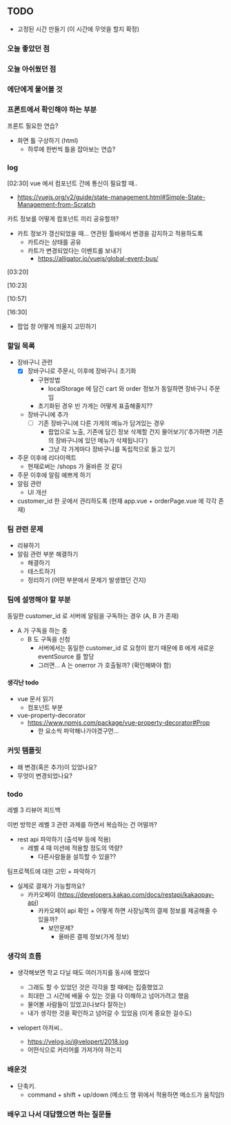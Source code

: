 ## TODO
- 고정된 시간 만들기 (이 시간에 무엇을 할지 확정)


    
### 오늘 좋았던 점


### 오늘 아쉬웠던 점


### 에단에게 물어볼 것


### 프론트에서 확인해야 하는 부분

프론트 필요한 연습?
- 화면 틀 구상하기 (html)
    - 하루에 한번씩 틀을 잡아보는 연습?

### log
[02:30] 
vue 에서 컴포넌트 간에 통신이 필요할 때..
- https://vuejs.org/v2/guide/state-management.html#Simple-State-Management-from-Scratch

카트 정보를 어떻게 컴포넌트 끼리 공유할까?
- 카트 정보가 갱신되었을 때... 연관된 툴바에서 변경을 감지하고 적용하도록
    - 카트라는 상태를 공유
    - 카트가 변경되었다는 이벤트롤 보내기
        - https://alligator.io/vuejs/global-event-bus/

[03:20] 

[10:23]

[10:57]

[16:30]
- 팝업 창 어떻게 띄울지 고민하기


### 할일 목록
- 장바구니 관련
    - [x] 장바구니로 주문시, 이후에 장바구니 초기화
        - 구현방법
            - localStorage 에 담긴 cart 와 order 정보가 동일하면 장바구니 주문임
        - 초기화된 경우 빈 가게는 어떻게 표출해줄지??
    - 장바구니에 추가
        - [ ] 기존 장바구니에 다른 가게의 메뉴가 담겨있는 경우
            - 팝업으로 노출, 기존에 담긴 정보 삭제할 건지 물어보기('추가하면 기존의 장바구니에 있던 메뉴가 삭제됩니다')
            - 그냥 각 가게마다 장바구니를 독립적으로 들고 있기
- 주문 이후에 리다이렉트
    - 현재로써는 /shops 가 올바른 것 같다
- 주문 이후에 알림 예쁘게 하기
- 알림 관련
    - UI 개선
- customer_id 한 곳에서 관리하도록 (현재 app.vue + orderPage.vue 에 각각 존재)

### 팀 관련 문제
- 리뷰하기
- 알림 관련 부분 해결하기
    - 해결하기
    - 테스트하기
    - 정리하기 (어떤 부분에서 문제가 발생했던 건지)


### 팀에 설명해야 할 부분
 동일한 customer_id 로 서버에 알림을 구독하는 경우 (A, B 가 존재)
 - A 가 구독을 하는 중
    - B 도 구독을 신청
        - 서버에서는 동일한 customer_id 로 요청이 왔기 때문에 B 에게 새로운 eventSource 를 할당
        - 그러면... A 는 onerror 가 호출될까? (확인해봐야 함)

#### 생각난 todo
- vue 문서 읽기
    - 컴포넌트 부분
- vue-property-decorator
    - https://www.npmjs.com/package/vue-property-decorator#Prop
        - 한 요소씩 파악해나가야겠구먼...



### 커밋 템플릿
- 왜 변경(혹은 추가)이 있었나요?
- 무엇이 변경되었나요?


### todo
레벨 3 리뷰어 피드백

이번 방학은 레벨 3 관련 과제를 하면서 복습하는 건 어떨까?
- rest api 파악하기 (출석부 등에 적용)
    - 레벨 4 때 미션에 적용할 정도의 역량?
        - 다른사람들을 설득할 수 있을??

팀프로젝트에 대한 고민 + 파악하기
- 실제로 결재가 가능할까요?
    - 카카오페이 (https://developers.kakao.com/docs/restapi/kakaopay-api)
        - 카카오페이 api 확인 + 어떻게 하면 사장님쪽의 결제 정보를 제공해줄 수 있을까?
            - 보안문제?
                - 올바른 결제 정보(가게 정보)

### 생각의 흐름
- 생각해보면 학교 다닐 때도 여러가지를 동시에 했었다
    - 그래도 할 수 있었던 것은 각각을 할 때에는 집중했었고
    - 최대한 그 시간에 배울 수 있는 것을 다 이해하고 넘어가려고 했음
    - 물어볼 사람들이 있었고(나보다 잘하는)
    - 내가 생각한 것을 확인하고 넘어갈 수 있었음 (이게 중요한 걸수도)


- velopert 아저씨..
    - https://velog.io/@velopert/2018.log
    - 어떤식으로 커리어를 가져가야 하는지


### 배운것
- 단축키.
    - command + shift + up/down (메소드 명 위에서 적용하면 메소드가 움직임!)


### 배우고 나서 대답했으면 하는 질문들